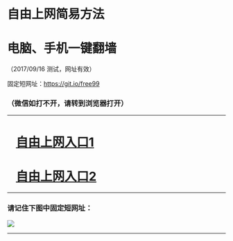 ﻿# 自由上网简易方法

# 电脑、手机一键翻墙

（2017/09/16 测试，网址有效）

固定短网址：https://git.io/free99

### （微信如打不开，请转到浏览器打开）


***





# &nbsp;&nbsp; <a href="http://ft1435225128.fwq-tz1003.online/fwqtz01.html?t=091600123541 " target="_blank">自由上网入口1</a>
# &nbsp;&nbsp; <a href="http://ft1368829949.fwq-tz1004.online/fwqtz02.html?t=091600110002 " target="_blank">自由上网入口2</a>
***

### 请记住下图中固定短网址：

<img src="https://s3-us-west-2.amazonaws.com/fwq-1001/yjfq-20170905okok.png" /> 


***

